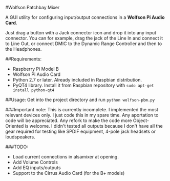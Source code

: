 #Wolfson Patchbay Mixer

A GUI utility for configuring input/output connections in a **Wolfson Pi Audio Card**.

Just drag a button with a Jack connector icon and drop it into any input connector. You can for example, drag the jack of the Line In and connect it to Line Out, or connect DMIC to the Dynamic Range Controller and then to the Headphones.

##Requirements:
- Raspberry Pi Model B
- Wolfson Pi Audio Card
- Python 2.7 or later. Already included in Raspbian distribution.
- PyQT4 library. Install it from Raspbian repository with `sudo apt-get install python-qt4`


##Usage:
Get into the project directory and run `python wolfson-pbm.py`

###Important note:
This is currently incomplete. I implemented the most relevant devices only.
I just code this in my spare time. Any aportation to code will be appreciated. Any refork to make the code more Object-Oriented is welcome.
I didn't tested all outputs because I don't have all the gear required for testing like SPDIF equipment, 4-pole jack headsets or loudspeakers.

###TODO:
- Load current connections in alsamixer at opening.
- Add Volume Controls
- Add EQ inputs/outputs
- Support to the Cirrus Audio Card (for the B+ models)
